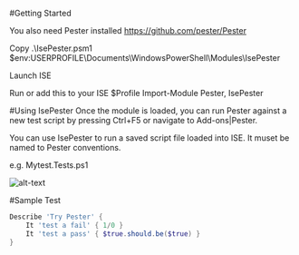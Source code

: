 #Getting Started

You also need Pester installed https://github.com/pester/Pester

Copy .\IsePester.psm1 $env:USERPROFILE\Documents\WindowsPowerShell\Modules\IsePester

Launch ISE

Run or add this to your ISE $Profile
Import-Module Pester, IsePester

#Using IsePester
Once the module is loaded, you can run Pester against a new test script by pressing Ctrl+F5 or navigate to Add-ons|Pester.

You can use IsePester to run a saved script file loaded into ISE. It muset be named to Pester conventions.

e.g. Mytest.Tests.ps1

![alt-text](https://raw.github.com/dfinke/IsePester/master/RunningPesterInISE.png "ISE and Pester" )

#Sample Test

```powershell
Describe 'Try Pester' {
    It 'test a fail' { 1/0 }
    It 'test a pass' { $true.should.be($true) }
}
```
